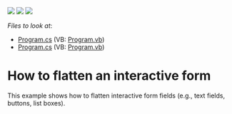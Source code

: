 <!-- default badges list -->
![](https://img.shields.io/endpoint?url=https://codecentral.devexpress.com/api/v1/VersionRange/128595535/16.2.3%2B)
[![](https://img.shields.io/badge/Open_in_DevExpress_Support_Center-FF7200?style=flat-square&logo=DevExpress&logoColor=white)](https://supportcenter.devexpress.com/ticket/details/T446039)
[![](https://img.shields.io/badge/📖_How_to_use_DevExpress_Examples-e9f6fc?style=flat-square)](https://docs.devexpress.com/GeneralInformation/403183)
<!-- default badges end -->
<!-- default file list -->
*Files to look at*:

* [Program.cs](./CS/FlattenInteractiveForm/Program.cs) (VB: [Program.vb](./VB/FlattenInteractiveForm/Program.vb))
* [Program.cs](./CS/FlattenInteractiveForm/Program.cs) (VB: [Program.vb](./VB/FlattenInteractiveForm/Program.vb))
<!-- default file list end -->
# How to flatten an interactive form  


This example shows how to flatten interactive form fields (e.g., text fields, buttons, list boxes). <br><br>

<br/>


